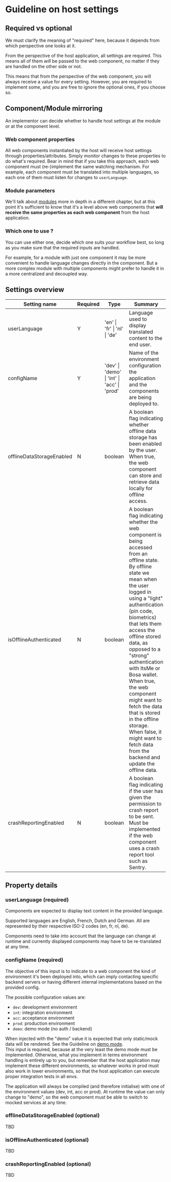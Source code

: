# Guideline on host settings 

## Required vs optional

We must clarify the meaning of "required" here, because it depends from which perspective one looks at it.

From the perspective of the host application, all settings are required. This means all of them _will_ be passed to the 
web component, no matter if they are handled on the other side or not.

This means that from the perspective of the web component, you will always receive a value for every setting.
However, you are required to implement some, and you are free to ignore the optional ones, if you choose so.

## Component/Module mirroring

An implementor can decide whether to handle host settings at the module or at the component level.

### Web component properties

All web components instantiated by the host will receive host settings through properties/attributes. Simply monitor
changes to these properties to do what's required. Bear in mind that if you take this approach, each web component
must (re-)implement the same watching mechanism. For example, each component must be translated into multiple languages,
so each one of them must listen for changes to `userLanguage`.

### Module parameters

We'll talk about [modules](./05-modules_and_prefetching.md) more in depth in a different chapter, but at this point it's 
sufficient to know that it's a level above web components that **will receive the same properties as each web 
component** from the host application. 

### Which one to use ?
You can use either one, decide which one suits your workflow best, so long as you make sure that the required inputs
are handled.

For example, for a module with just one component it may be more convenient to handle language changes directly in the
component. But a more complex module with multiple components might prefer to handle it in a more centralized and 
decoupled way.

## Settings overview

| Setting name | Required | Type | Summary |
| --- | --- | --- | --- |
| userLanguage | Y | 'en' \| 'fr' \| 'nl' \| 'de' | Language used to display translated content to the end user. |
| configName | Y | 'dev' \| 'demo' \| 'int' \| 'acc' \| 'prod' | Name of the environment configuration the application and the components are being deployed to. |
| offlineDataStorageEnabled | N | boolean | A boolean flag indicating whether offline data storage has been enabled by the user. When true, the web component can store and retrieve data locally for offline access. |
| isOfflineAuthenticated | N | boolean | A boolean flag indicating whether the web component is being accessed from an offline state. By offline state we mean when the user logged in using a "light" authentication (pin code, biometrics) that lets them access the offline stored data, as opposed to a "strong" authentication with ItsMe or Bosa wallet. When true, the web component might want to fetch the data that is stored in the offline storage. When false, it might want to fetch data from the backend and update the offline data. |
| crashReportingEnabled | N | boolean | A boolean flag indicating if the user has given the permission to crash report to be sent. Must be implemented if the web component uses a crash report tool such as Sentry. |

## Property details

### userLanguage (required)

Components are expected to display text content in the provided language.

Supported languages are English, French, Dutch and German. All are represented by their respective ISO-2 codes 
(en, fr, nl, de).

Components need to take into account that the language can change at runtime and currently displayed components may 
have to be re-translated at any time.

### configName (required)

The objective of this input is to indicate to a web component the kind of environment it's been deployed into, which 
can imply contacting specific backend servers or having different internal implementations based on the provided config.

The possible configuration values are:
- `dev`: development environment
- `int`: integration environment
- `acc`: acceptance environment
- `prod`: production environment
- `demo`: demo mode (no auth / backend)

When injected with the "demo" value it is expected that only static/mock data will be rendered. 
See the Guideline on [demo mode](./09-demo.md).  
This input is required, because at the very least the demo mode must be implemented. 
Otherwise, what you implement in terms environment handling is entirely up to you,
but remember that the host application may implement these different environments,
so whatever works in prod must also work in lower environments, so that the host application can execute proper
integration tests in all envs.

The application will always be compiled (and therefore initialise) with one of the environment values 
(dev, int, acc or prod).
At runtime the value can only change to "demo", so the web component must be able to switch to mocked services at 
any time.

### offlineDataStorageEnabled (optional)

TBD

### isOfflineAuthenticated (optional)

TBD

### crashReportingEnabled (optional)

TBD
